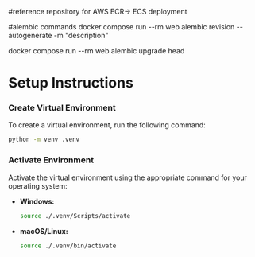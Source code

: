 #reference repository for AWS ECR-> ECS deployment

#alembic commands 
docker compose run --rm web alembic revision --autogenerate -m "description" 

docker compose run --rm web alembic upgrade head



# Setup Instructions

### Create Virtual Environment
To create a virtual environment, run the following command:


```bash
python -m venv .venv
```



### Activate Environment
Activate the virtual environment using the appropriate command for your operating system:

- **Windows:**
  ```bash
  source ./.venv/Scripts/activate
  ```

- **macOS/Linux:**
  ```bash
  source ./.venv/bin/activate
  ```
